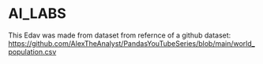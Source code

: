 # AI_LABS
This Edav was made from dataset from refernce of a github dataset: https://github.com/AlexTheAnalyst/PandasYouTubeSeries/blob/main/world_population.csv
